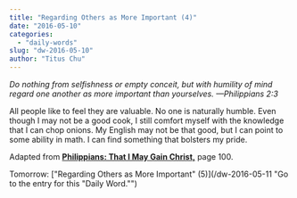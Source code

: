 ```yaml
---
title: "Regarding Others as More Important (4)"
date: "2016-05-10"
categories: 
  - "daily-words"
slug: "dw-2016-05-10"
author: "Titus Chu"
---
```


_Do nothing from selfishness or empty conceit, but with humility of mind regard one another as more important than yourselves._ _—Philippians 2:3_

All people like to feel they are valuable. No one is naturally humble. Even though I may not be a good cook, I still comfort myself with the knowledge that I can chop onions. My English may not be that good, but I can point to some ability in math. I can find something that bolsters my pride.

Adapted from __[Philippians: That I May Gain Christ,](/book-philippians/ "Go to the listing for this book.")__ page 100.

Tomorrow: ["Regarding Others as More Important" (5)](/dw-2016-05-11 "Go to the entry for this "Daily Word."")
